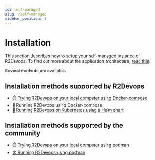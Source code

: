 ```yaml
---
id: self-managed
slug: /self-managed
sidebar_position: 1
---
```


# Installation

This section describes how to setup your self-managed instance of R2Devops.
To find out more about the application architecture, [read this](self-managed/infrastructure.mdx).

Several methods are available.

## Installation methods supported by R2Devops

- [⏱️ Trying R2Devops on your local computer using Docker-compose](self-managed/installations/local-docker-compose.md)
- [🐳 Running R2Devops using Docker-compose](self-managed/installations/docker-compose.md)
- [🚀 Running R2Devops on Kubernetes using a Helm chart](self-managed/installations/kubernetes.md)

## Installation methods supported by the community

- [⏱️ Trying R2Devops on your local computer using podman](self-managed/installations/local-podman.md)
- [🕸 Running R2Devops using podman](self-managed/installations/podman.md)
